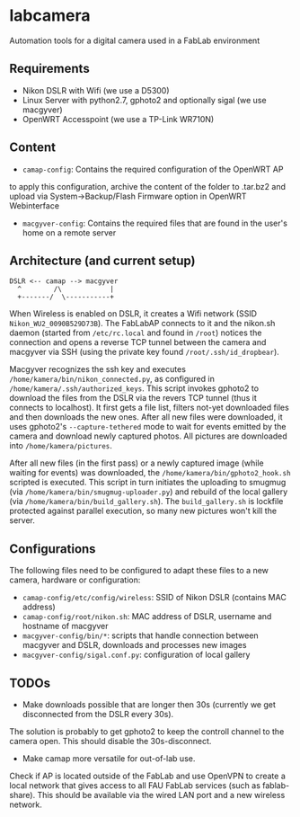 # labcamera
Automation tools for a digital camera used in a FabLab environment 

## Requirements
* Nikon DSLR with Wifi (we use a D5300)
* Linux Server with python2.7, gphoto2 and optionally sigal (we use macgyver)
* OpenWRT Accesspoint (we use a TP-Link WR710N)

## Content
* `camap-config`: Contains the required configuration of the OpenWRT AP

to apply this configuration, archive the content of the folder to .tar.bz2 and upload via System->Backup/Flash Firmware option in OpenWRT Webinterface

* `macgyver-config`: Contains the required files that are found in the user's home on a remote server

## Architecture (and current setup)
```
DSLR <-- camap --> macgyver
  ^        /\            |
  +-------/  \-----------+
```

When Wireless is enabled on DSLR, it creates a Wifi network (SSID `Nikon_WU2_0090B529D73B`). The FabLabAP connects to it and the nikon.sh daemon (started from `/etc/rc.local` and found in `/root`) notices the connection and opens a reverse TCP tunnel between the camera and macgyver via SSH (using the private key found `/root/.ssh/id_dropbear`).

Macgyver recognizes the ssh key and executes `/home/kamera/bin/nikon_connected.py`, as configured in `/home/kamera/.ssh/authorized_keys`. This script invokes gphoto2 to download the files from the DSLR via the revers TCP tunnel (thus it connects to localhost). It first gets a file list, filters not-yet downloaded files and then downloads the new ones. After all new files were downloaded, it uses gphoto2's `--capture-tethered` mode to wait for events emitted by the camera and download newly captured photos. All pictures are downloaded into `/home/kamera/pictures`.

After all new files (in the first pass) or a newly captured image (while waiting for events) was downloaded, the `/home/kamera/bin/gphoto2_hook.sh` scripted is executed. This script in turn initiates the uploading to smugmug (via `/home/kamera/bin/smugmug-uploader.py`) and rebuild of the local gallery (via `/home/kamera/bin/build_gallery.sh`). The `build_gallery.sh` is lockfile protected against parallel execution, so many new pictures won't kill the server.

## Configurations
The following files need to be configured to adapt these files to a new camera, hardware or configuration:

* `camap-config/etc/config/wireless`: SSID of Nikon DSLR (contains MAC address)
* `camap-config/root/nikon.sh`: MAC address of DSLR, username and hostname of macgyver
* `macgyver-config/bin/*`: scripts that handle connection between macgyver and DSLR, downloads and processes new images
* `macgyver-config/sigal.conf.py`: configuration of local gallery

## TODOs
* Make downloads possible that are longer then 30s (currently we get disconnected from the DSLR every 30s).

The solution is probably to get gphoto2 to keep the controll channel to the camera open. This should disable the 30s-disconnect.

* Make camap more versatile for out-of-lab use.

Check if AP is located outside of the FabLab and use OpenVPN to create a local network that gives access to all FAU FabLab services (such as fablab-share). This should be available via the wired LAN port and a new wireless network.


